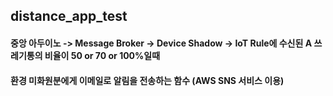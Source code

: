 ## distance_app_test
#### 중앙 아두이노 -> Message Broker -> Device Shadow -> IoT Rule에 수신된 A 쓰레기통의 비율이 50 or 70 or 100%일때
#### 환경 미화원분에게 이메일로 알림을 전송하는 함수 (AWS SNS 서비스 이용)
